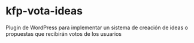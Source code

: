 # kfp-vota-ideas
Plugin de WordPress para implementar un sistema de creación de ideas o propuestas que recibirán votos de los usuarios
